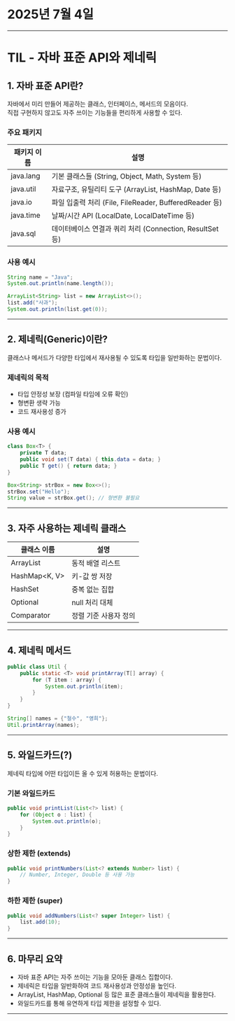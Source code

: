 # 2025년 7월 4일


---



# TIL - 자바 표준 API와 제네릭

## 1. 자바 표준 API란?

자바에서 미리 만들어 제공하는 클래스, 인터페이스, 메서드의 모음이다.  
직접 구현하지 않고도 자주 쓰이는 기능들을 편리하게 사용할 수 있다.

### 주요 패키지

| 패키지 이름 | 설명 |
|-------------|------|
| java.lang   | 기본 클래스들 (String, Object, Math, System 등) |
| java.util   | 자료구조, 유틸리티 도구 (ArrayList, HashMap, Date 등) |
| java.io     | 파일 입출력 처리 (File, FileReader, BufferedReader 등) |
| java.time   | 날짜/시간 API (LocalDate, LocalDateTime 등) |
| java.sql    | 데이터베이스 연결과 쿼리 처리 (Connection, ResultSet 등) |

### 사용 예시

```java
String name = "Java";
System.out.println(name.length());

ArrayList<String> list = new ArrayList<>();
list.add("사과");
System.out.println(list.get(0));
```

---

## 2. 제네릭(Generic)이란?

클래스나 메서드가 다양한 타입에서 재사용될 수 있도록 타입을 일반화하는 문법이다.

### 제네릭의 목적

- 타입 안정성 보장 (컴파일 타임에 오류 확인)
- 형변환 생략 가능
- 코드 재사용성 증가

### 사용 예시

```java
class Box<T> {
    private T data;
    public void set(T data) { this.data = data; }
    public T get() { return data; }
}

Box<String> strBox = new Box<>();
strBox.set("Hello");
String value = strBox.get(); // 형변환 불필요
```

---

## 3. 자주 사용하는 제네릭 클래스

| 클래스 이름     | 설명                      |
|----------------|---------------------------|
| ArrayList<E>   | 동적 배열 리스트           |
| HashMap<K, V>  | 키-값 쌍 저장             |
| HashSet<E>     | 중복 없는 집합            |
| Optional<T>    | null 처리 대체            |
| Comparator<T>  | 정렬 기준 사용자 정의     |

---

## 4. 제네릭 메서드

```java
public class Util {
    public static <T> void printArray(T[] array) {
        for (T item : array) {
            System.out.println(item);
        }
    }
}

String[] names = {"철수", "영희"};
Util.printArray(names);
```

---

## 5. 와일드카드(?)

제네릭 타입에 어떤 타입이든 올 수 있게 허용하는 문법이다.

### 기본 와일드카드

```java
public void printList(List<?> list) {
    for (Object o : list) {
        System.out.println(o);
    }
}
```

### 상한 제한 (extends)

```java
public void printNumbers(List<? extends Number> list) {
    // Number, Integer, Double 등 사용 가능
}
```

### 하한 제한 (super)

```java
public void addNumbers(List<? super Integer> list) {
    list.add(10);
}
```

---

## 6. 마무리 요약

- 자바 표준 API는 자주 쓰이는 기능을 모아둔 클래스 집합이다.
- 제네릭은 타입을 일반화하여 코드 재사용성과 안정성을 높인다.
- ArrayList, HashMap, Optional 등 많은 표준 클래스들이 제네릭을 활용한다.
- 와일드카드를 통해 유연하게 타입 제한을 설정할 수 있다.

---

